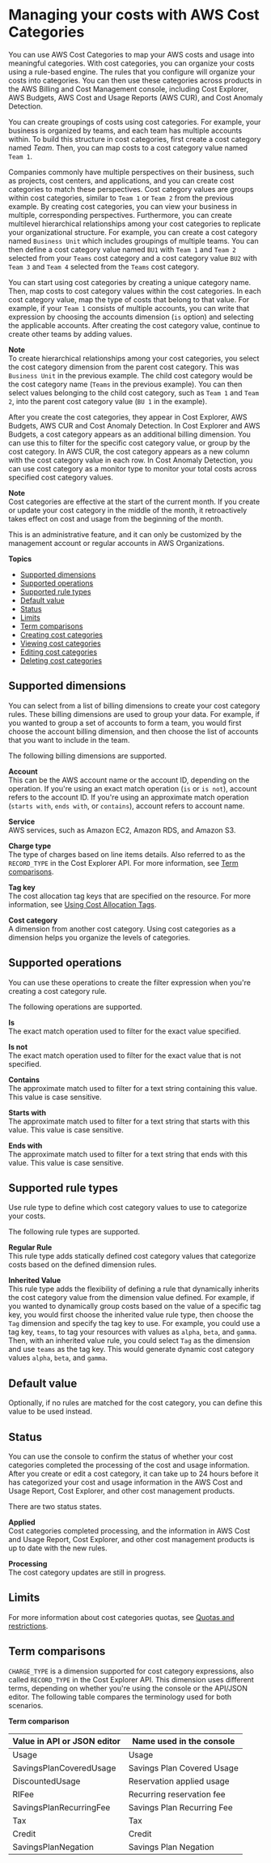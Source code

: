 # Managing your costs with AWS Cost Categories<a name="manage-cost-categories"></a>

 You can use AWS Cost Categories to map your AWS costs and usage into meaningful categories\. With cost categories, you can organize your costs using a rule\-based engine\. The rules that you configure will organize your costs into categories\. You can then use these categories across products in the AWS Billing and Cost Management console, including Cost Explorer, AWS Budgets, AWS Cost and Usage Reports \(AWS CUR\), and Cost Anomaly Detection\.

You can create groupings of costs using cost categories\. For example, your business is organized by teams, and each team has multiple accounts within\. To build this structure in cost categories, first create a cost category named *Team*\. Then, you can map costs to a cost category value named `Team 1`\.

Companies commonly have multiple perspectives on their business, such as projects, cost centers, and applications, and you can create cost categories to match these perspectives\. Cost category values are groups within cost categories, similar to `Team 1` or `Team 2` from the previous example\. By creating cost categories, you can view your business in multiple, corresponding perspectives\. Furthermore, you can create multilevel hierarchical relationships among your cost categories to replicate your organizational structure\. For example, you can create a cost category named `Business Unit` which includes groupings of multiple teams\. You can then define a cost category value named `BU1` with `Team 1` and `Team 2` selected from your `Teams` cost category and a cost category value `BU2` with `Team 3` and `Team 4` selected from the `Teams` cost category\. 

You can start using cost categories by creating a unique category name\. Then, map costs to cost category values within the cost categories\. In each cost category value, map the type of costs that belong to that value\. For example, if your `Team 1` consists of multiple accounts, you can write that expression by choosing the accounts dimension \(`is` option\) and selecting the applicable accounts\. After creating the cost category value, continue to create other teams by adding values\.

**Note**  
To create hierarchical relationships among your cost categories, you select the cost category dimension from the parent cost category\. This was `Business Unit` in the previous example\. The child cost category would be the cost category name \(`Teams` in the previous example\)\. You can then select values belonging to the child cost category, such as `Team 1` and `Team 2`, into the parent cost category value \(`BU 1` in the example\)\.

 After you create the cost categories, they appear in Cost Explorer, AWS Budgets, AWS CUR and Cost Anomaly Detection\. In Cost Explorer and AWS Budgets, a cost category appears as an additional billing dimension\. You can use this to filter for the specific cost category value, or group by the cost category\. In AWS CUR, the cost category appears as a new column with the cost category value in each row\. In Cost Anomaly Detection, you can use cost category as a monitor type to monitor your total costs across specified cost category values\.

**Note**  
Cost categories are effective at the start of the current month\. If you create or update your cost category in the middle of the month, it retroactively takes effect on cost and usage from the beginning of the month\.

This is an administrative feature, and it can only be customized by the management account or regular accounts in AWS Organizations\.

**Topics**
+ [Supported dimensions](#cost-categories-dimensions)
+ [Supported operations](#cost-categories-ops)
+ [Supported rule types](#cost-categories-rule-types)
+ [Default value](#cost-categories-default-value)
+ [Status](#cost-categories-stat)
+ [Limits](#cost-categories-limits)
+ [Term comparisons](#cost-categories-terms)
+ [Creating cost categories](create-cost-categories.md)
+ [Viewing cost categories](view-cost-categories.md)
+ [Editing cost categories](edit-cost-categories.md)
+ [Deleting cost categories](delete-cost-categories.md)

## Supported dimensions<a name="cost-categories-dimensions"></a>

You can select from a list of billing dimensions to create your cost category rules\. These billing dimensions are used to group your data\. For example, if you wanted to group a set of accounts to form a team, you would first choose the account billing dimension, and then choose the list of accounts that you want to include in the team\.

The following billing dimensions are supported\.

**Account**  
This can be the AWS account name or the account ID, depending on the operation\. If you're using an exact match operation \(`is` or `is not`\), account refers to the account ID\. If you're using an approximate match operation \(`starts with`, `ends with`, or `contains`\), account refers to account name\.

**Service**  
AWS services, such as Amazon EC2, Amazon RDS, and Amazon S3\.

**Charge type**  
The type of charges based on line items details\. Also referred to as the `RECORD_TYPE` in the Cost Explorer API\. For more information, see [Term comparisons](#cost-categories-terms)\.

**Tag key**  
The cost allocation tag keys that are specified on the resource\. For more information, see [Using Cost Allocation Tags](cost-alloc-tags.md)\.

**Cost category**  
A dimension from another cost category\. Using cost categories as a dimension helps you organize the levels of categories\.

## Supported operations<a name="cost-categories-ops"></a>

You can use these operations to create the filter expression when you're creating a cost category rule\.

The following operations are supported\.

**Is**  
The exact match operation used to filter for the exact value specified\.

**Is not**  
The exact match operation used to filter for the exact value that is not specified\.

**Contains**  
The approximate match used to filter for a text string containing this value\. This value is case sensitive\.

**Starts with**  
The approximate match used to filter for a text string that starts with this value\. This value is case sensitive\.

**Ends with**  
The approximate match used to filter for a text string that ends with this value\. This value is case sensitive\.

## Supported rule types<a name="cost-categories-rule-types"></a>

Use rule type to define which cost category values to use to categorize your costs\.

The following rule types are supported\.

**Regular Rule**  
This rule type adds statically defined cost category values that categorize costs based on the defined dimension rules\.

**Inherited Value**  
This rule type adds the flexibility of defining a rule that dynamically inherits the cost category value from the dimension value defined\. For example, if you wanted to dynamically group costs based on the value of a specific tag key, you would first choose the inherited value rule type, then choose the `Tag` dimension and specify the tag key to use\. For example, you could use a tag key, `teams`, to tag your resources with values as `alpha`, `beta`, and `gamma`\. Then, with an inherited value rule, you could select `Tag` as the dimension and use `teams` as the tag key\. This would generate dynamic cost category values `alpha`, `beta`, and `gamma`\. 

## Default value<a name="cost-categories-default-value"></a>

Optionally, if no rules are matched for the cost category, you can define this value to be used instead\.

## Status<a name="cost-categories-stat"></a>

You can use the console to confirm the status of whether your cost categories completed the processing of the cost and usage information\. After you create or edit a cost category, it can take up to 24 hours before it has categorized your cost and usage information in the AWS Cost and Usage Report, Cost Explorer, and other cost management products\.

There are two status states\.

**Applied**  
Cost categories completed processing, and the information in AWS Cost and Usage Report, Cost Explorer, and other cost management products is up to date with the new rules\.

**Processing**  
The cost category updates are still in progress\.

## Limits<a name="cost-categories-limits"></a>

For more information about cost categories quotas, see [Quotas and restrictions](billing-limits.md)\.

## Term comparisons<a name="cost-categories-terms"></a>

`CHARGE_TYPE` is a dimension supported for cost category expressions, also called `RECORD_TYPE` in the Cost Explorer API\. This dimension uses different terms, depending on whether you're using the console or the API/JSON editor\. The following table compares the terminology used for both scenarios\.


**Term comparison**  

| Value in API or JSON editor | Name used in the console | 
| --- | --- | 
| Usage | Usage | 
| SavingsPlanCoveredUsage | Savings Plan Covered Usage | 
| DiscountedUsage | Reservation applied usage | 
| RIFee | Recurring reservation fee | 
| SavingsPlanRecurringFee | Savings Plan Recurring Fee | 
| Tax | Tax | 
| Credit | Credit | 
| SavingsPlanNegation | Savings Plan Negation | 